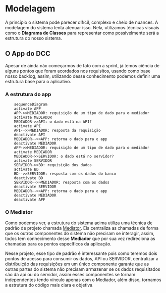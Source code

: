 # Modelagem

A princípio o sistema pode parecer difícil, complexo e cheio de nuances. A modelagem do sistema tenta atenuar isso. Nela, utilizamos técnicas visuais como o **Diagrama de Classes** para representar como possivelmente será a estrutura do nosso sistema.

## O App do DCC

Apesar de ainda não começarmos de fato com a sprint, já temos ciência de alguns pontos que foram acordados nos requisitos, usando como base nosso backlog, assim, utilizando desse conhecimento podemos definir uma estrutura base para o aplicativo.

### A estrutura do app

```mermaid
    sequenceDiagram
    activate APP
    APP->>MEDIADOR: requisição de um tipo de dado para o mediador
    activate MEDIADOR
    MEDIADOR->>API: o dado está na API?
    activate API
    API-->>MEDIADOR: resposta da requisição
    deactivate API
    MEDIADOR-->>APP: retorna o dado para o app
    deactivate MEDIADOR
    APP->>MEDIADOR: requisição de um tipo de dado para o mediador
    activate MEDIADOR  
    MEDIADOR->>SERVIDOR: o dado está no servidor?
    activate SERVIDOR
    SERVIDOR->>BD: requisição dos dados
    activate BD
    BD-->>SERVIDOR: resposta com os dados do banco
    deactivate BD
    SERVIDOR-->>MEDIADOR: resposta com os dados
    deactivate SERVIDOR
    MEDIADOR-->>APP: retorna o dado para o app
    deactivate MEDIADOR
	deactivate APP
```

### O Mediator

Como podemos ver, a estrutura do sistema acima utiliza uma técnica de padrão de projeto chamada [Mediator](https://refactoring.guru/pt-br/design-patterns/mediator). Ela centraliza as chamadas de forma que os outros componentes do sistema não precisam se interagir, assim, todos tem conhecimento desse **Mediador** que por sua vez redireciona as chamadas para os pontos específicos da aplicação.

Nesse projeto, esse tipo de padrão é interessante pois como teremos dois pontos de acesso para consumir os dados, API ou SERVIDOR, centralizar a distribuição das requisições em um único componente garante que as outras partes do sistema não precisam armazenar se os dados requisitados são da api ou do servidor, assim esses componentes se tornam independentes tendo vínculo apenas com o Mediador, além disso, tornamos a estrutura do código mais clara e objetiva.



